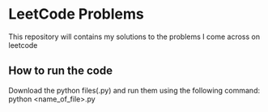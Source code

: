 # LeetCode Problems

This repository will contains my solutions to the problems I come across on leetcode

## How to run the code

Download the python files(.py) and run them using the following command: python <name_of_file>.py